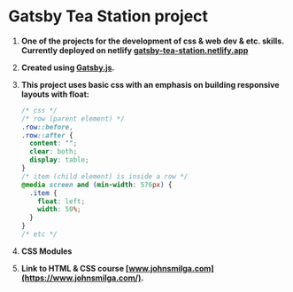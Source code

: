 # Gatsby Tea Station project

1. **One of the projects for the development of css & web dev & etc. skills. Currently deployed on netlify [gatsby-tea-station.netlify.app](https://gatsby-tea-station.netlify.app/)**

2. **Created using [Gatsby.js](www.gatsbyjs.com).**

3. **This project uses basic css with an emphasis on building responsive layouts with float:**

   ```css
   /* css */
   /* row (parent element) */
   .row::before,
   .row::after {
     content: "";
     clear: both;
     display: table;
   }
   /* item (child element) is inside a row */
   @media screen and (min-width: 576px) {
     .item {
       float: left;
       width: 50%;
     }
   }
   /* etc */
   ```

4. **CSS Modules**
5. **Link to HTML & CSS course [www.johnsmilga.com](https://www.johnsmilga.com/).**
